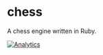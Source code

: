 chess
=====
A chess engine written in Ruby.

[![Analytics](https://ga-beacon.appspot.com/UA-57200015-1/chrisboaks/chess)](https://github.com/igrigorik/ga-beacon) 
